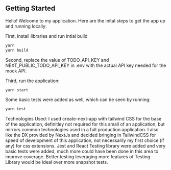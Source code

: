 ## Getting Started

Hello! Welcome to my application. Here are the inital steps to get the app up and running locally:

First, install libraries and run intial build

```bash
yarn
yarn build
```

Second, replace the value of TODO_API_KEY and NEXT_PUBLIC_TODO_API_KEY in .env with the actual API key needed for the mock API.


Third, run the application:

```bash
yarn start
```

Some basic tests were added as well, which can be seen by running:
```bash
yarn test
```

Technologies Used:
I used create-next-app with tailwind CSS for the base of the application, definitley not required for this small of an application, but mirrors common technologies used in a full production application. I also like the DX provided by NextJs and decided bringing in TailwindCSS for speed of development of this application, not necessarily my first choice (if any) for css extensions.
Jest and React Testing library were added and very basic tests were added, much more could have been done in this area to improve coverage. Better testing leveraging more features of Testing Library would be ideal over more snapshot tests. 
